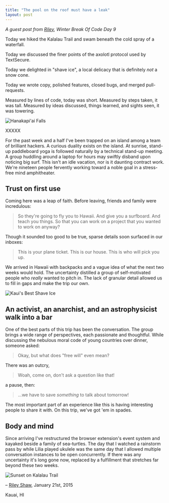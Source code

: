 ```yaml
---
title: "The pool on the roof must have a leak"
layout: post
---
```


*A guest post from [Riley](https://twitter.com/rileyjshaw), Winter Break Of Code Day 9*

Today we hiked the Kalalau Trail and swam beneath the cold spray of a waterfall.

Today we discussed the finer points of the axolotl protocol used by TextSecure.

Today we delighted in "shave ice", a local delicacy that is definitely *not* a snow cone.

Today we wrote copy, polished features, closed bugs, and merged pull-requests.

Measured by lines of code, today was short. Measured by steps taken, it was tall. Measured by ideas discussed, things learned, and sights seen, it was towering.

<img src="/blog/images/wboc-falls.jpg" alt="Hanakapi'ai Falls" class="nice"/>

XXXXX

For the past week and a half I've been trapped on an island among a team of brilliant hackers. A curious duality exists on the island. At sunrise, stand-up paddleboard yoga is followed naturally by a technical stand-up meeting. A group huddling around a laptop for hours may swiftly disband upon noticing big surf. This isn't an idle vacation, nor is it daunting contract work. We're nineteen people fervently working toward a noble goal in a stress-free mind amphitheater.

## Trust on first use

Coming here was a leap of faith. Before leaving, friends and family were incredulous:

> So they're going to fly you to Hawaii. And give you a surfboard. And teach you things. So that you can work on a project that you wanted to work on anyway?

Though it sounded too good to be true, sparse details soon surfaced in our inboxes:

> This is your plane ticket. This is our house. This is who will pick you up.

We arrived in Hawaii with backpacks and a vague idea of what the next two weeks would hold. The uncertainty distilled a group of self-motivated people who *really* wanted to pitch in. The lack of granular detail allowed us to fill in gaps and make the trip our own.

<img src="/blog/images/wboc-shave-ice.jpg" alt="Kaui's Best Shave Ice" class="nice"/>

## An activist, an anarchist, and an astrophysicist walk into a bar

One of the best parts of this trip has been the conversation. The group brings a wide range of perspectives, each passionate and thoughtful. While discussing the nebulous moral code of young countries over dinner, someone asked:

> Okay, but what does "free will" even mean?

There was an outcry,

> Woah, come on, don't ask a question like that!

 a pause, then:

> ...we have to save *something* to talk about tomorrow!

 The most important part of an experience like this is having interesting people to share it with. On this trip, we've got 'em in spades.

## Body and mind

Since arriving I've restructured the browser extension's event system and kayaked beside a family of sea-turtles. The day that I watched a rainstorm pass by while Lilia played ukulele was the same day that I allowed multiple conversation instances to be open concurrently. If there was any uncertainty it's long gone now, replaced by a fulfillment that stretches far beyond these two weeks.

<img src="/blog/images/wboc-sunset.jpg" class="nice" alt="Sunset on Kalalau Trail" />

– [Riley Shaw](http://rileyjshaw.com/), January 21st, 2015

Kauai, HI
